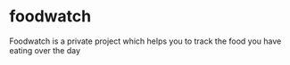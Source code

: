 # foodwatch
Foodwatch is a private project which helps you to track the food you have eating over the day
